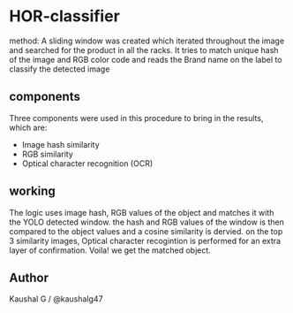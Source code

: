 # HOR-classifier
method: A sliding window was created which iterated throughout the image and searched for the product in all the racks. It tries to match unique hash of the image and RGB color code and reads the Brand name on the label to classify the detected image

## components
Three components were used in this procedure to bring in the results, which are:
- Image hash similarity 
- RGB similarity
- Optical character recognition (OCR)

## working
The logic uses image hash, RGB values of the object and matches it with the YOLO detected window. the hash and RGB values of the window is then compared to the object values and a cosine similarity is dervied. on the top 3 similarity images, Optical character recogintion is performed for an extra layer of confirmation. Voila! we get the matched object.

## Author
Kaushal G / @kaushalg47


